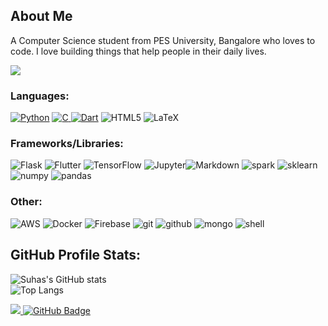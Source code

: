 ## About Me

A Computer Science student from PES University, Bangalore who loves to code. I love building things that help people in their daily lives.

<a href = "https://www.linkedin.com/in/suhas-thalanki/"><img src="https://img.icons8.com/fluent/48/000000/linkedin.png"/></a>

### Languages:
<a href="https://github.com/thesuhas?tab=repositories&language=python" target="_blank"><img alt="Python" src="https://img.shields.io/badge/python-%2314354C.svg?style=for-the-badge&logo=python&logoColor=white"/></a> 
<a href="https://github.com/thesuhas?tab=repositories&q=&type=&language=c&sort=" target="_blank"><img alt="C" src="https://img.shields.io/badge/c-%2300599C.svg?style=for-the-badge&logo=c&logoColor=white"/> </a>
<a href="https://github.com/thesuhas?tab=repositories&q=&type=&language=dart&sort=" target="_blank"><img alt="Dart" src="https://img.shields.io/badge/dart-%230175C2.svg?style=for-the-badge&logo=dart&logoColor=white"/></a>
<img alt="HTML5" src="https://img.shields.io/badge/html5-%23E34F26.svg?style=for-the-badge&logo=html5&logoColor=white"/> <img alt="LaTeX" src="https://img.shields.io/badge/latex-%23008080.svg?style=for-the-badge&logo=latex&logoColor=white"/>

### Frameworks/Libraries:
<img alt="Flask" src="https://img.shields.io/badge/flask-%23000.svg?style=for-the-badge&logo=flask&logoColor=white"/> <img alt="Flutter" src="https://img.shields.io/badge/Flutter-%2302569B.svg?style=for-the-badge&logo=Flutter&logoColor=white" /> <img alt="TensorFlow" src="https://img.shields.io/badge/TensorFlow-%23FF6F00.svg?style=for-the-badge&logo=TensorFlow&logoColor=white" /> 
<img alt="Jupyter" src="https://img.shields.io/badge/Jupyter-F37626.svg?&style=for-the-badge&logo=Jupyter&logoColor=white"/><img alt='Markdown' src='https://img.shields.io/badge/Markdown-000000?style=for-the-badge&logo=markdown&logoColor=white' />
<img alt='spark' src='https://img.shields.io/badge/Apache_Spark-FFFFFF?style=for-the-badge&logo=apachespark&logoColor=#E35A16' />
<img alt='sklearn' src='https://img.shields.io/badge/scikit--learn-%23F7931E.svg?style=for-the-badge&logo=scikit-learn&logoColor=white' />
<img alt='numpy' src='https://img.shields.io/badge/numpy-%23013243.svg?style=for-the-badge&logo=numpy&logoColor=white' />
<img alt='pandas' src='https://img.shields.io/badge/pandas-%23150458.svg?style=for-the-badge&logo=pandas&logoColor=white' />


### Other:
<img alt="AWS" src="https://img.shields.io/badge/AWS-%23FF9900.svg?style=for-the-badge&logo=amazon-aws&logoColor=white"/> <img alt="Docker" src="https://img.shields.io/badge/docker-%230db7ed.svg?style=for-the-badge&logo=docker&logoColor=white"/> <img alt='Firebase' src='https://img.shields.io/badge/firebase-ffca28?style=for-the-badge&logo=firebase&logoColor=black' /> <img alt='git' src='https://img.shields.io/badge/Git-F05032?style=for-the-badge&logo=git&logoColor=white' />
<img alt='github' src='https://img.shields.io/badge/github-%23121011.svg?style=for-the-badge&logo=github&logoColor=white' />
<img alt='mongo' src='https://img.shields.io/badge/MongoDB-4EA94B?style=for-the-badge&logo=mongodb&logoColor=white'/>
<img alt='shell' src='https://img.shields.io/badge/Shell_Script-121011?style=for-the-badge&logo=gnu-bash&logoColor=white'/>

## GitHub Profile Stats:

![Suhas's GitHub stats](https://github-readme-stats.vercel.app/api?username=thesuhas&show_icons=true&theme=dark)
<br>
![Top Langs](https://github-readme-stats.vercel.app/api/top-langs/?username=thesuhas&hide=jupyter+notebook&theme=dark&layout=compact)

<a href="https://github.com/Meghna-DAS/github-profile-views-counter">
    <img src="https://komarev.com/ghpvc/?username=thesuhas">
</a>
<a href="https://github.com/thesuhas?tab=followers"><img src="https://img.shields.io/github/followers/thesuhas?label=Followers&style=social" alt="GitHub Badge"></a>
<br><br>
